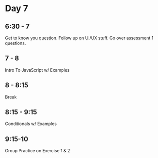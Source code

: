 # Day 7

## 6:30 - 7

Get to know you question. Follow up on UI/UX stuff. Go over assessment 1 questions.

## 7 - 8

Intro To JavaScript w/ Examples

## 8 - 8:15

Break

## 8:15 - 9:15

Conditionals w/ Examples

## 9:15-10

Group Practice on Exercise 1 & 2